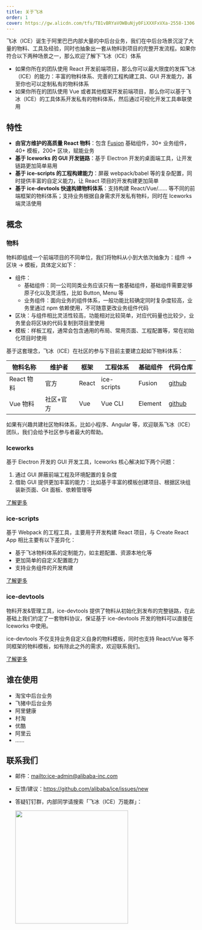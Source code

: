 ```yaml
---
title: 关于飞冰
order: 1
cover: https://gw.alicdn.com/tfs/TB1vBRYaVOWBuNjy0FiXXXFxVXa-2558-1306.jpg
---
```


飞冰（ICE）诞生于阿里巴巴内部大量的中后台业务，我们在中后台场景沉淀了大量的物料、工具及经验，同时也抽象出一套从物料到项目的完整开发流程。如果你符合以下两种场景之一，那么欢迎了解下飞冰（ICE）体系

- 如果你所在的团队使用 React 开发前端项目，那么你可以最大限度的发挥飞冰（ICE）的能力：丰富的物料体系、完善的工程构建工具、GUI 开发能力，甚至你也可以定制私有的物料体系
- 如果你所在的团队使用 Vue 或者其他框架开发前端项目，那么你可以基于飞冰（ICE）的工具体系开发私有的物料体系，然后通过可视化开发工具串联使用

## 特性

- **由官方维护的高质量 React 物料**：包含 [Fusion](https://fusion.design) 基础组件，30+ 业务组件，40+ 模板，200+ 区块，赋能业务
- **基于 Iceworks 的 GUI 开发链路**：基于 Electron 开发的桌面端工具，让开发链路更加简单易用
- **基于 ice-scripts 的工程构建能力**：屏蔽 webpack/babel 等的复杂配置，同时提供丰富的自定义能力，让 React 项目的开发构建更加简单
- **基于 ice-devtools 快速构建物料体系**：支持构建 React/Vue/…… 等不同的前端框架的物料体系；支持业务根据自身需求开发私有物料，同时在 Iceworks 端灵活使用

## 概念

### 物料

物料即组成一个前端项目的不同单位，我们将物料从小到大依次抽象为：组件 -> 区块 -> 模板，具体定义如下：

- 组件：
  - 基础组件：同一公司同类业务应该只有一套基础组件，基础组件需要足够原子化以及灵活性，比如 Button, Menu 等
  - 业务组件：面向业务的组件体系，一般功能比较确定同时复杂度较高，业务里通过 npm 依赖使用，不可随意更改业务组件代码
- 区块：与组件相比灵活性较高，功能相对比较简单，对应代码量也比较少，业务里会将区块的代码复制到项目里使用
- 模板：样板工程，通常会包含通用的布局、常用页面、工程配置等，常在初始化项目时使用

基于这套理念，飞冰（ICE）在社区的参与下目前主要建立起如下物料体系：

|  物料名称  |  维护者  |  框架 |  工程体系  |  基础组件 | 代码仓库 |
|-----------|---------|------|-----------|----------|---------|
|React 物料 | 官方     | React |ice-scripts| Fusion | [github](https://github.com/ice-lab/react-materials) |
|Vue 物料   | 社区+官方 | Vue   | Vue CLI  | Element | [github](https://github.com/ice-lab/vue-materials) |

如果有兴趣共建社区物料体系，比如小程序、Angular 等，欢迎联系飞冰（ICE）团队，我们会给予社区参与者最大的帮助。

### Iceworks

基于 Electron 开发的 GUI 开发工具，Iceworks 核心解决如下两个问题：

1. 通过 GUI 屏蔽前端工程及环境配置的复杂度
2. 借助 GUI 提供更加丰富的能力：比如基于丰富的模板创建项目、根据区块组装新页面、Git 面板、依赖管理等

[了解更多](#/docs/iceworks)

### ice-scripts

基于 Webpack 的工程工具，主要用于开发构建 React 项目，与 Create React App 相比主要有以下差异化：

- 基于飞冰物料体系的定制能力，如主题配置、资源本地化等
- 更加简单的自定义配置能力
- 支持业务组件的开发构建

[了解更多](#/docs/basis/ice-scripts)

### ice-devtools

物料开发&管理工具，ice-devtools 提供了物料从初始化到发布的完整链路，在此基础上我们约定了一套物料协议，保证基于 ice-devtools 开发的物料可以直接在 Iceworks 中使用。

ice-devtools 不仅支持业务自定义自身的物料模板，同时也支持 React/Vue 等不同框架的物料模板，如有除此之外的需求，欢迎联系我们。

[了解更多](#/docs/advanced/custom-materials)

## 谁在使用

- 淘宝中后台业务
- 飞猪中后台业务
- 阿里健康
- 村淘
- 优酷
- 阿里云
- ……

## 联系我们

* 邮件：<mailto:ice-admin@alibaba-inc.com>
* 反馈/建议：<https://github.com/alibaba/ice/issues/new>
* 答疑钉钉群，内部同学请搜索「飞冰（ICE）万能群」：

  <img src="https://img.alicdn.com/tfs/TB1UKaqEsbpK1RjSZFyXXX_qFXa-970-1280.jpg" width="300" />